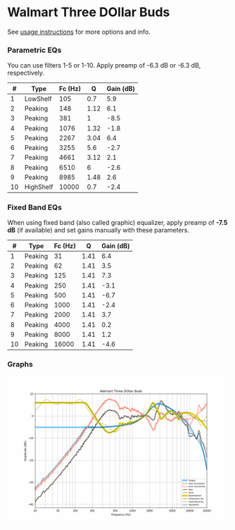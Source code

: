 # Walmart Three DOllar Buds
See [usage instructions](https://github.com/jaakkopasanen/AutoEq#usage) for more options and info.

### Parametric EQs
You can use filters 1-5 or 1-10. Apply preamp of -6.3 dB or -6.3 dB, respectively.

|   # | Type      |   Fc (Hz) |    Q |   Gain (dB) |
|-----|-----------|-----------|------|-------------|
|   1 | LowShelf  |       105 | 0.7  |         5.9 |
|   2 | Peaking   |       148 | 1.12 |         6.1 |
|   3 | Peaking   |       381 | 1    |        -8.5 |
|   4 | Peaking   |      1076 | 1.32 |        -1.8 |
|   5 | Peaking   |      2267 | 3.04 |         6.4 |
|   6 | Peaking   |      3255 | 5.6  |        -2.7 |
|   7 | Peaking   |      4661 | 3.12 |         2.1 |
|   8 | Peaking   |      6510 | 6    |        -2.6 |
|   9 | Peaking   |      8985 | 1.48 |         2.6 |
|  10 | HighShelf |     10000 | 0.7  |        -2.4 |

### Fixed Band EQs
When using fixed band (also called graphic) equalizer, apply preamp of **-7.5 dB** (if available) and set gains manually with these parameters.

|   # | Type    |   Fc (Hz) |    Q |   Gain (dB) |
|-----|---------|-----------|------|-------------|
|   1 | Peaking |        31 | 1.41 |         6.4 |
|   2 | Peaking |        62 | 1.41 |         3.5 |
|   3 | Peaking |       125 | 1.41 |         7.3 |
|   4 | Peaking |       250 | 1.41 |        -3.1 |
|   5 | Peaking |       500 | 1.41 |        -6.7 |
|   6 | Peaking |      1000 | 1.41 |        -2.4 |
|   7 | Peaking |      2000 | 1.41 |         3.7 |
|   8 | Peaking |      4000 | 1.41 |         0.2 |
|   9 | Peaking |      8000 | 1.41 |         1.2 |
|  10 | Peaking |     16000 | 1.41 |        -4.6 |

### Graphs
![](./Walmart%20Three%20DOllar%20Buds.png)

